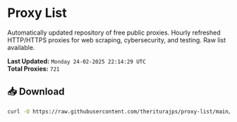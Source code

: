 # Proxy List

Automatically updated repository of free public proxies. Hourly refreshed HTTP/HTTPS proxies for web scraping, cybersecurity, and testing. Raw list available.

**Last Updated:** `Monday 24-02-2025 22:14:29 UTC`  
**Total Proxies:** `721`

## 📥 Download
```bash
curl -O https://raw.githubusercontent.com/theriturajps/proxy-list/main/proxies.txt
